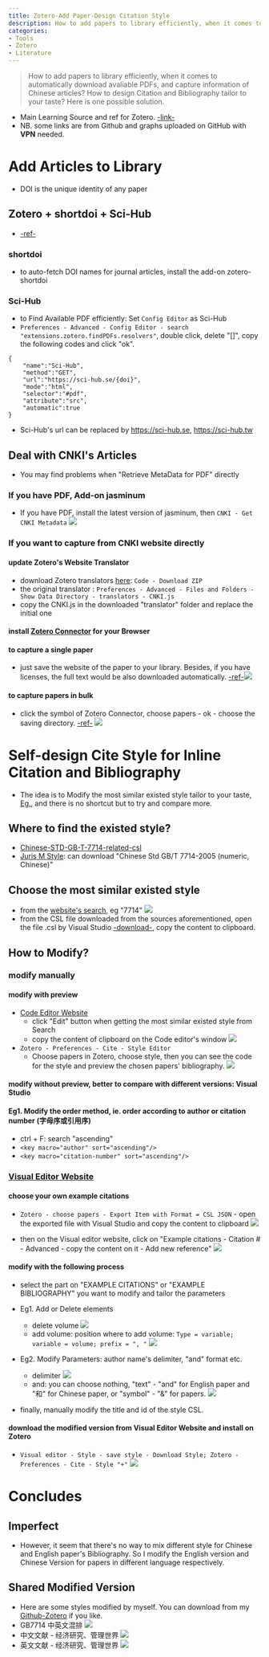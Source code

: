 ```yaml
---
title: Zotero-Add Paper-Design Citation Style
description: How to add papers to library efficiently, when it comes to automatically download avaliable PDFs, and capture information of Chinese articles? How to design Citation and Bibliography tailor to your taste? Here is one possible solution.
categories: 
- Tools
- Zotero
- Literature
---
```

> How to add papers to library efficiently, when it comes to automatically download avaliable PDFs, and capture information of Chinese articles? How to design Citation and Bibliography tailor to your taste? Here is one possible solution.


- Main Learning Source and ref for Zotero. [-link-](https://github.com/redleafnew/Zotero_introduction/releases)
- NB. some links are from Github and graphs uploaded on GitHub with **VPN** needed.

# Add Articles to Library
- DOI is the unique identity of any paper
## Zotero + shortdoi + Sci-Hub 
- [-ref-]((https://mp.weixin.qq.com/s/fFSdjhc09YzgztLzFCl8YQ)​)
### shortdoi
- to auto-fetch DOI names for journal articles, install the add-on zotero-shortdoi
### Sci-Hub
- to Find Available PDF efficiently: Set `Config Editor` as Sci-Hub
- `Preferences - Advanced - Config Editor - search "extensions.zotero.findPDFs.resolvers"`, double click, delete "[]", copy the following codes and click "ok".
```
{
    "name":"Sci-Hub",
    "method":"GET",
    "url":"https://sci-hub.se/{doi}",
    "mode":"html",
    "selector":"#pdf",
    "attribute":"src",
    "automatic":true
}
```
- Sci-Hub's url can be replaced by  https://sci-hub.se, https://sci-hub.tw

## Deal with CNKI's Articles
- You may find problems when "Retrieve  MetaData for PDF" directly
### If you have PDF, Add-on jasminum
- If you have PDF, install the latest version of  jasminum, then `CNKI - Get CNKI Metadata`
![](https://raw.githubusercontent.com/fqinpku/picgo_image/main/20220722192254.png)

### If you want to capture from CNKI website directly
#### update Zotero's Website Translator
- download Zotero translators [here](https://github.com/l0o0/translators_CN): `Code - Download ZIP`
- the original translator : `Preferences - Advanced - Files and Folders - Show Data Directory - translators - CNKI.js`
- copy the CNKI.js in the downloaded "translator" folder and replace the initial one

#### install [Zotero Connector](https://www.zotero.org/download/connectors) for your Browser

#### to capture a single paper
- just save the website of the paper to your library. Besides, if you have licenses, the full text would be also downloaded automatically. [-ref-](https://blog.csdn.net/m0_55746113/article/details/122825490)​
![](https://raw.githubusercontent.com/fqinpku/picgo_image/main/20220722194004.png)

#### to capture papers  in bulk
- click the symbol of Zotero Connector, choose papers - ok - choose the saving directory. [-ref-](https://blog.csdn.net/m0_55746113/article/details/122825490)
![](https://raw.githubusercontent.com/fqinpku/picgo_image/main/20220722194449.png)

# Self-design Cite Style for Inline Citation and Bibliography
- The idea is to Modify the most similar existed style tailor to your taste, [Eg.](https://www.lianxh.cn/news/4f340fdfb6589.html)​, and there is no shortcut but to try and compare more.
## Where to find the existed style?
- [Chinese-STD-GB-T-7714-related-csl](https://github.com/redleafnew/Chinese-STD-GB-T-7714-related-csl)​
- [Juris M Style](https://juris-m.github.io/styles/)​: can download "Chinese Std GB/T 7714-2005 (numeric, Chinese)"
## Choose the most similar existed style
- from the [website's search](https://editor.citationstyles.org/about/)​, eg "7714"
![](https://raw.githubusercontent.com/fqinpku/picgo_image/main/20220722195205.png)
- from the CSL file downloaded from the sources aforementioned, open the file .csl by Visual Studio [-download-](https://www.visualstudio.com/downloads/), copy the content to clipboard. 
## How to Modify?
### modify manually
#### modify with preview
- [Code Editor Website](https://editor.citationstyles.org/codeEditor/)​
    - click "Edit" button when getting the most similar existed style from Search
    - copy the content of clipboard on the Code editor's window
    ![](https://raw.githubusercontent.com/fqinpku/picgo_image/main/20220722195437.png)
- `Zotero - Preferences - Cite - Style Editor`
    - Choose papers in Zotero, choose style, then you can see the code for the style and preview the chosen papers' bibliography.
    ![](https://raw.githubusercontent.com/fqinpku/picgo_image/main/20220722195520.png)
#### modify without preview, better to compare with different versions: Visual Studio 
#### Eg1. Modify the order method, ie. order according to author or citation number (字母序或引用序)
- ctrl + F: search "ascending"
- `<key macro="author" sort="ascending"/>`
- `<key macro="citation-number" sort="ascending"/>`

### [Visual Editor Website](https://editor.citationstyles.org/)​
#### choose your own example citations
- `Zotero - choose papers - Export Item with Format = CSL JSON` - open the exported file with Visual Studio and copy the content to clipboard
![](https://raw.githubusercontent.com/fqinpku/picgo_image/main/20220722195916.png)

- then on the Visual editor website, click on "Example citations - Citation # - Advanced - copy the content on it - Add new reference"
![](https://raw.githubusercontent.com/fqinpku/picgo_image/main/20220722200101.png)

#### modify with the following process
- select the part on "EXAMPLE CITATIONS" or "EXAMPLE BIBLIOGRAPHY" you want to modify and tailor the parameters

- Eg1. Add or Delete elements
    - delete volume
    ![](https://raw.githubusercontent.com/fqinpku/picgo_image/main/20220722200203.png)
    - add volume: position where to add volume: `Type = variable; variable = volume; prefix = ", "`
    ![](https://raw.githubusercontent.com/fqinpku/picgo_image/main/20220722200255.png)

- Eg2. Modify Parameters: author name's delimiter, "and" format etc.
    - delimiter
    ![](https://raw.githubusercontent.com/fqinpku/picgo_image/main/20220722200357.png)
    - and: you can choose nothing, "text" - "and" for English paper and "和" for Chinese paper, or "symbol" - "&" for papers.
    ![](https://raw.githubusercontent.com/fqinpku/picgo_image/main/20220722200431.png)
- finally, manually modify the title and id of the style CSL.

#### download the modified version from Visual Editor Website and install on Zotero
- `Visual editor - Style - save style - Download Style; Zotero - Preferences - Cite - Style "+"`
![](https://raw.githubusercontent.com/fqinpku/picgo_image/main/20220722200540.png)

# Concludes
## Imperfect
- However, it seem that there's no way to mix different style for Chinese and English paper's Bibliography. So I modify the English version and Chinese Version for papers in different language respectively.

## Shared Modified Version
- Here are some styles modified by myself. You can download from my [Github-Zotero](https://github.com/fqinpku/Zotero) if you like.
- GB7714 中英文混排
![](https://raw.githubusercontent.com/fqinpku/picgo_image/main/20220722200729.png)
- 中文文献 - 经济研究、管理世界
![](https://raw.githubusercontent.com/fqinpku/picgo_image/main/20220722200906.png)
- 英文文献 - 经济研究、管理世界
![](https://raw.githubusercontent.com/fqinpku/picgo_image/main/20220722201045.png)































